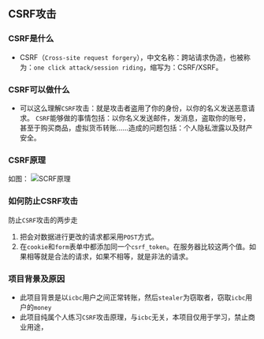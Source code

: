 ## CSRF攻击
### CSRF是什么
* CSRF（`Cross-site request forgery`），中文名称：跨站请求伪造，也被称为：`one click attack/session riding`，缩写为：CSRF/XSRF。

### CSRF可以做什么
* 可以这么理解`CSRF`攻击：就是攻击者盗用了你的身份，以你的名义发送恶意请求。
`CSRF`能够做的事情包括：以你名义发送邮件，发消息，盗取你的账号，甚至于购买商品，虚拟货币转账......造成的问题包括：个人隐私泄露以及财产安全。

### CSRF原理
如图：
![SCRF原理](http://processon.com/chart_image/58f9ebe8e4b0f645b01fd70b.png)

### 如何防止CSRF攻击
防止`CSRF`攻击的两步走
1. 把会对数据进行更改的请求都采用`POST`方式。
2. 在`cookie`和`form`表单中都添加同一个`csrf_token`。在服务器比较这两个值。如果相等就是合法的请求，如果不相等，就是非法的请求。

### 项目背景及原因
* 此项目背景是以`icbc`用户之间正常转账，然后`stealer`为窃取者，窃取`icbc`用户的`money`
* 此项目纯属个人练习`CSRF`攻击原理，与`icbc`无关，本项目仅用于学习，禁止商业用途，

